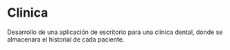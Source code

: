 # Clinica
Desarrollo de una aplicación de escritorio para una clínica dental, donde se almacenara el historial de cada paciente.
